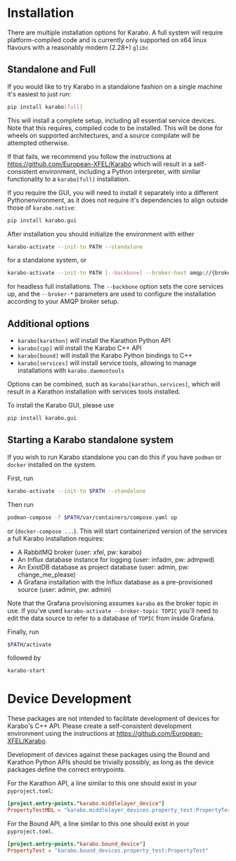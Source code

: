 # Installation

There are multiple installation options for Karabo. A full system will
require platform-compiled code and is currently only supported on x64
linux flavours with a reasonably modern (2.28+) `glibc`

## Standalone and Full

If you would like to try Karabo in a standalone fashion on a single machine
it's easiest to just run:

```bash
pip install karabo[full]
```

This will install a complete setup, including all essential service devices.
Note that this requires, compiled code to be installed. This will be done for
wheels on supported architectures, and a source compilate will be attempted
otherwise.

If that fails, we recommend you follow the instructions at
https://github.com/European-XFEL/Karabo which will result in a self-consistent
environment,  including a Python interpreter, with
similar functionality to a `karabo[full]` installation.

If you require the GUI, you will need to install it separately into a different
Pythonenvironment, as it does not require it's dependencies to align outside
those of `karabo.native`:

```bash
pip install karabo.gui
```

After installation you should initialize the environment with either

```bash
karabo-activate --init-to PATH --standalone
```

for a standalone system, or


```bash
karabo-activate --init-to PATH [--backbone] --broker-host amqp://{broker:port} --broker-topic {TOPIC}
```

for headless full installations. The `--backbone` option sets the core services up, and the `--broker-*`
parameters are used to configure the installation according to your AMQP broker setup.

## Additional options

- `karabo[karathon]` will install the Karathon Python API
- `karabo[cpp]` will install the Karabo C++ API
- `karabo[bound]` will install the Karabo Python bindings to C++
- `karabo[services]` will install service tools, allowing to manage installations with `karabo.daemontools`

Options can be combined, such as `karabo[karathon,services]`, which will result in a Karathon installation
with services tools installed.

To install the Karabo GUI, please use

```bash
pip install karabo.gui
```

## Starting a Karabo standalone system

If you wish to run Karabo standalone you can do this if you have `podman` or `docker` installed on the system.

First, run

```bash
karabo-activate --init-to $PATH --standalone
```

Then run

```bash
podman-compose -f $PATH/var/containers/compose.yaml up
```

or (`docker-compose ...`). This will start containerized version of the services a full
Karabo installation requires:

- A RabbitMQ broker (user: xfel, pw: karabo)
- An Influx database instance for logging (user: infadm, pw: admpwd)
- An ExistDB database as project database (user: admin, pw: change_me_please)
- A Grafana installation with the Influx database as a pre-provisioned source (user: admin, pw: admin)

Note that the Grafana provisioning assumes `karabo` as the broker topic in use. If you've
used `karabo-activate --broker-topic TOPIC` you'll need to edit the data source to refer to
a database of `TOPIC` from inside Grafana.

Finally, run

```bash
$PATH/activate
```

followed by

```bash
karabo-start
```

# Device Development

These packages are not intended to facilitate development of devices for Karabo's C++ API. Please
create a self-consistent development environment using the instructions at https://github.com/European-XFEL/Karabo.

Development of devices against these packages using the Bound and Karathon Python APIs should be trivially
possibly, as long as the device packages define the correct entrypoints.

For the Karathon API, a line similar to this one should exist in your `pyproject.toml`:

```toml
[project.entry-points."karabo.middlelayer_device"]
PropertyTestMDL = "karabo.middlelayer_devices.property_test:PropertyTestMDL"
```

For the Bound API, a line similar to this one should exist in your `pyproject.toml`.

```toml
[project.entry-points."karabo.bound_device"]
PropertyTest = "karabo.bound_devices.property_test:PropertyTest"
```
